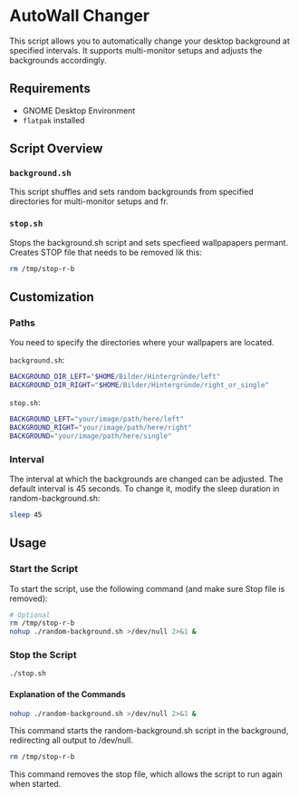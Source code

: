 # AutoWall Changer

This script allows you to automatically change your desktop background at specified intervals. It supports multi-monitor setups and adjusts the backgrounds accordingly. 

## Requirements

- GNOME Desktop Environment
- `flatpak` installed

## Script Overview

### `background.sh`

This script shuffles and sets random backgrounds from specified directories for multi-monitor setups and fr.

### `stop.sh`

Stops the background.sh script and sets specfieed wallpapapers permant.
Creates STOP file that needs to be removed lik this:

```bash
rm /tmp/stop-r-b
```

## Customization

### Paths

You need to specify the directories where your wallpapers are located.

`background.sh`:

```bash
BACKGROUND_DIR_LEFT="$HOME/Bilder/Hintergründe/left"
BACKGROUND_DIR_RIGHT="$HOME/Bilder/Hintergründe/right_or_single"
```

`stop.sh`:
```bash
BACKGROUND_LEFT="your/image/path/here/left"
BACKGROUND_RIGHT="your/image/path/here/right"
BACKGROUND="your/image/path/here/single"
```

### Interval

The interval at which the backgrounds are changed can be adjusted. The default interval is 45 seconds. To change it, modify the sleep duration in random-background.sh:

```bash
sleep 45
```

## Usage

### Start the Script

To start the script, use the following command (and make sure Stop file is removed):

```bash
# Optional
rm /tmp/stop-r-b
nohup ./random-background.sh >/dev/null 2>&1 &
```

### Stop the Script
```bash
./stop.sh
```
#### Explanation of the Commands

```bash
nohup ./random-background.sh >/dev/null 2>&1 &
``` 
This command starts the random-background.sh script in the background, redirecting all output to /dev/null.

```bash
rm /tmp/stop-r-b
```
This command removes the stop file, which allows the script to run again when started.
